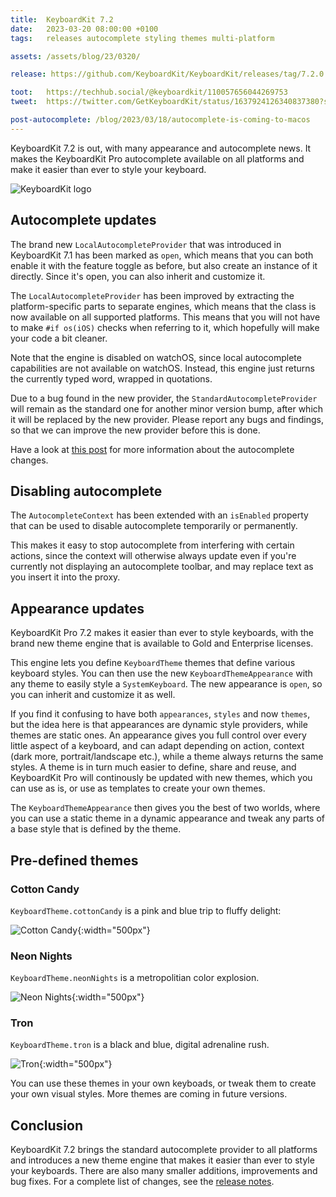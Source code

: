 ```yaml
---
title:  KeyboardKit 7.2
date:   2023-03-20 08:00:00 +0100
tags:   releases autocomplete styling themes multi-platform

assets: /assets/blog/23/0320/

release: https://github.com/KeyboardKit/KeyboardKit/releases/tag/7.2.0

toot:   https://techhub.social/@keyboardkit/110057656044269753
tweet:  https://twitter.com/GetKeyboardKit/status/1637924126340837380?s=20

post-autocomplete: /blog/2023/03/18/autocomplete-is-coming-to-macos
---
```


KeyboardKit 7.2 is out, with many appearance and autocomplete news. It makes the KeyboardKit Pro autocomplete available on all platforms and make it easier than ever to style your keyboard.

![KeyboardKit logo]({{page.image}})


## Autocomplete updates

The brand new `LocalAutocompleteProvider` that was introduced in KeyboardKit 7.1 has been marked as `open`, which means that you can both enable it with the feature toggle as before, but also create an instance of it directly. Since it's open, you can also inherit and customize it.

The `LocalAutocompleteProvider` has been improved by extracting the platform-specific parts to separate engines, which means that the class is now available on all supported platforms. This means that you will not have to make `#if os(iOS)` checks when referring to it, which hopefully will make your code a bit cleaner.

Note that the engine is disabled on watchOS, since local autocomplete capabilities are not available on watchOS. Instead, this engine just returns the currently typed word, wrapped in quotations.

Due to a bug found in the new provider, the `StandardAutocompleteProvider` will remain as the standard one for another minor version bump, after which it will be replaced by the new provider. Please report any bugs and findings, so that we can improve the new provider before this is done.

Have a look at [this post]({{page.post-autocomplete}}) for more information about the autocomplete changes. 


## Disabling autocomplete

The `AutocompleteContext` has been extended with an `isEnabled` property that can be used to disable autocomplete temporarily or permanently.

This makes it easy to stop autocomplete from interfering with certain actions, since the context will otherwise always update even if you're currently not displaying an autocomplete toolbar, and may replace text as you insert it into the proxy.


## Appearance updates

KeyboardKit Pro 7.2 makes it easier than ever to style keyboards, with the brand new theme engine that is available to Gold and Enterprise licenses.

This engine lets you define `KeyboardTheme` themes that define various keyboard styles. You can then use the new `KeyboardThemeAppearance` with any theme to easily style a `SystemKeyboard`. The new appearance is `open`, so you can inherit and customize it as well.

If you find it confusing to have both `appearances`, `styles` and now `themes`, but the idea here is that appearances are dynamic style providers, while themes are static ones. An appearance gives you full control over every little aspect of a keyboard, and can adapt depending on action, context (dark more, portrait/landscape etc.), while a theme always returns the same styles. A theme is in turn much easier to define, share and reuse, and KeyboardKit Pro will continously be updated with new themes, which you can use as is, or use as templates to create your own themes.

The `KeyboardThemeAppearance` then gives you the best of two worlds, where you can use a static theme in a dynamic appearance and tweak any parts of a base style that is defined by the theme.


## Pre-defined themes

### Cotton Candy

`KeyboardTheme.cottonCandy` is a pink and blue trip to fluffy delight:

![Cotton Candy]({{page.assets}}cotton-candy.png){:width="500px"}

### Neon Nights

`KeyboardTheme.neonNights` is a metropolitian color explosion.

![Neon Nights]({{page.assets}}neon-nights.png){:width="500px"}

### Tron

`KeyboardTheme.tron` is a black and blue, digital adrenaline rush.

![Tron]({{page.assets}}tron.png){:width="500px"}

You can use these themes in your own keyboads, or tweak them to create your own visual styles. More themes are coming in future versions.


## Conclusion

KeyboardKit 7.2 brings the standard autocomplete provider to all platforms and introduces a new theme engine that makes it easier than ever to style your keyboards. There are also many smaller additions, improvements and bug fixes. For a complete list of changes, see the [release notes]({{page.release}}).